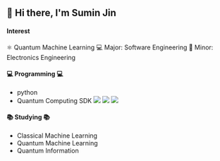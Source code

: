 ## 👋 Hi there, I'm Sumin Jin
#### Interest
⚛ Quantum Machine Learning 
💻 Major: Software Engineering 
📐 Minor: Electronics Engineering


#### 💻 Programming 💻
 - python
 - Quantum Computing SDK
 <img src="https://img.shields.io/badge/-Qiskit-6929C4?style=flat-square&logo=Qiskit&logoColor=black"/> <img src="https://img.shields.io/badge/-Cirq-F8BA03?style=flat-square"/> <img src="https://img.shields.io/badge/-PennyLane-0FE49A?style=flat-square"/>

#### 📚 Studying 📚
- Classical Machine Learning
- Quantum Machine Learning
- Quantum Information


<!--
**nineil91/nineil91** is a ✨ _special_ ✨ repository because its `README.md` (this file) appears on your GitHub profile.

Here are some ideas to get you started:

- 🔭 I’m currently working on ...
- 🌱 I’m currently learning ...
- 👯 I’m looking to collaborate on ...
- 🤔 I’m looking for help with ...
- 💬 Ask me about ...
- 📫 How to reach me: ...
- 😄 Pronouns: ...
- ⚡ Fun fact: ...
-->
